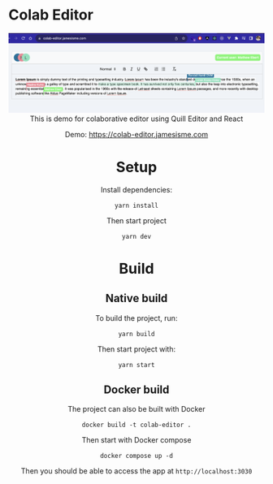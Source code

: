 # Colab Editor
<div align="center">
  <img src="./demo.png"
</div>
This is demo for colaborative editor using Quill Editor and React

Demo: https://colab-editor.jamesisme.com

# Setup
Install dependencies:
```
yarn install
```

Then start project
```
yarn dev
```
# Build
## Native build
To build the project, run:
```
yarn build
```
Then start project with:
```
yarn start
```
## Docker build

The project can also be built with Docker
```
docker build -t colab-editor .
```
Then start with Docker compose
```
docker compose up -d
```
Then you should be able to access the app at `http://localhost:3030`